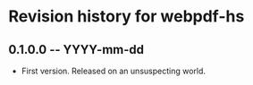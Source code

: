 # Revision history for webpdf-hs

## 0.1.0.0 -- YYYY-mm-dd

* First version. Released on an unsuspecting world.
